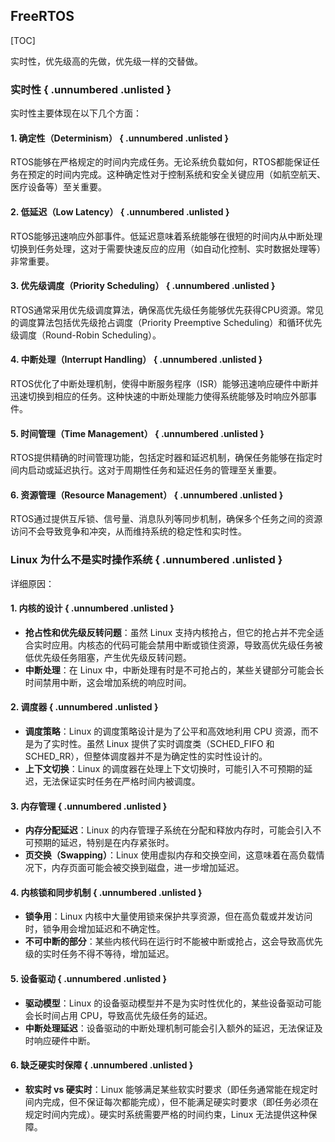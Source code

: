 ## FreeRTOS

[TOC]

实时性，优先级高的先做，优先级一样的交替做。

### 实时性 { .unnumbered .unlisted }

实时性主要体现在以下几个方面：

#### 1. **确定性（Determinism）** { .unnumbered .unlisted }

RTOS能够在严格规定的时间内完成任务。无论系统负载如何，RTOS都能保证任务在预定的时间内完成。这种确定性对于控制系统和安全关键应用（如航空航天、医疗设备等）至关重要。

#### 2. **低延迟（Low Latency）** { .unnumbered .unlisted }

RTOS能够迅速响应外部事件。低延迟意味着系统能够在很短的时间内从中断处理切换到任务处理，这对于需要快速反应的应用（如自动化控制、实时数据处理等）非常重要。

#### 3. **优先级调度（Priority Scheduling）** { .unnumbered .unlisted }

RTOS通常采用优先级调度算法，确保高优先级任务能够优先获得CPU资源。常见的调度算法包括优先级抢占调度（Priority Preemptive Scheduling）和循环优先级调度（Round-Robin Scheduling）。

#### 4. **中断处理（Interrupt Handling）** { .unnumbered .unlisted }

RTOS优化了中断处理机制，使得中断服务程序（ISR）能够迅速响应硬件中断并迅速切换到相应的任务。这种快速的中断处理能力使得系统能够及时响应外部事件。

#### 5. **时间管理（Time Management）** { .unnumbered .unlisted }

RTOS提供精确的时间管理功能，包括定时器和延迟机制，确保任务能够在指定时间内启动或延迟执行。这对于周期性任务和延迟任务的管理至关重要。

#### 6. **资源管理（Resource Management）** { .unnumbered .unlisted }

RTOS通过提供互斥锁、信号量、消息队列等同步机制，确保多个任务之间的资源访问不会导致竞争和冲突，从而维持系统的稳定性和实时性。

### Linux 为什么不是实时操作系统 { .unnumbered .unlisted }

详细原因：

#### 1. **内核的设计** { .unnumbered .unlisted }

* **抢占性和优先级反转问题**：虽然 Linux 支持内核抢占，但它的抢占并不完全适合实时应用。内核态的代码可能会禁用中断或锁住资源，导致高优先级任务被低优先级任务阻塞，产生优先级反转问题。
* **中断处理**：在 Linux 中，中断处理有时是不可抢占的，某些关键部分可能会长时间禁用中断，这会增加系统的响应时间。

#### 2. **调度器** { .unnumbered .unlisted }

* **调度策略**：Linux 的调度策略设计是为了公平和高效地利用 CPU 资源，而不是为了实时性。虽然 Linux 提供了实时调度类（SCHED_FIFO 和 SCHED_RR），但整体调度器并不是为确定性的实时性设计的。
* **上下文切换**：Linux 的调度器在处理上下文切换时，可能引入不可预期的延迟，无法保证实时任务在严格时间内被调度。

#### 3. **内存管理** { .unnumbered .unlisted }

* **内存分配延迟**：Linux 的内存管理子系统在分配和释放内存时，可能会引入不可预期的延迟，特别是在内存紧张时。
* **页交换（Swapping）**：Linux 使用虚拟内存和交换空间，这意味着在高负载情况下，内存页面可能会被交换到磁盘，进一步增加延迟。

#### 4. **内核锁和同步机制** { .unnumbered .unlisted }

* **锁争用**：Linux 内核中大量使用锁来保护共享资源，但在高负载或并发访问时，锁争用会增加延迟和不确定性。
* **不可中断的部分**：某些内核代码在运行时不能被中断或抢占，这会导致高优先级的实时任务不得不等待，增加延迟。

#### 5. **设备驱动** { .unnumbered .unlisted }

* **驱动模型**：Linux 的设备驱动模型并不是为实时性优化的，某些设备驱动可能会长时间占用 CPU，导致高优先级任务的延迟。
* **中断处理延迟**：设备驱动的中断处理机制可能会引入额外的延迟，无法保证及时响应硬件中断。

#### 6. **缺乏硬实时保障** { .unnumbered .unlisted }

* **软实时 vs 硬实时**：Linux 能够满足某些软实时要求（即任务通常能在规定时间内完成，但不保证每次都能完成），但不能满足硬实时要求（即任务必须在规定时间内完成）。硬实时系统需要严格的时间约束，Linux 无法提供这种保障。